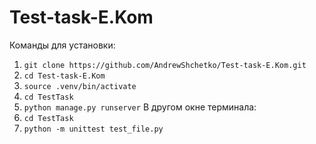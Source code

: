 # Test-task-E.Kom
Команды для установки:
1. `git clone https://github.com/AndrewShchetko/Test-task-E.Kom.git`
2. `cd Test-task-E.Kom`
3. `source .venv/bin/activate`
4. `cd TestTask`
5. `python manage.py runserver`
В другом окне терминала:
1. `cd TestTask`
2. `python -m unittest test_file.py`
